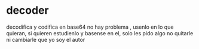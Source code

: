 # decoder
decodifica y codifica en base64
no hay problema , usenlo en lo que quieran, si quieren estudienlo y basense en el, solo les pido algo
no quitarle ni cambiarle  que yo soy el autor
